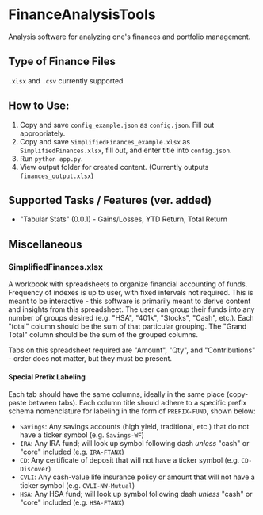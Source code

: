 # FinanceAnalysisTools
Analysis software for analyzing one's finances and portfolio management.

## Type of Finance Files
`.xlsx` and `.csv` currently supported

## How to Use:
1. Copy and save `config_example.json` as `config.json`. Fill out appropriately.
2. Copy and save `SimplifiedFinances_example.xlsx` as `SimplifiedFinances.xlsx`, fill out, and enter title into `config.json`.
3. Run `python app.py`.
4. View output folder for created content. (Currently outputs `finances_output.xlsx`)

## Supported Tasks / Features (ver. added)
* "Tabular Stats" (0.0.1) - Gains/Losses, YTD Return, Total Return

## Miscellaneous
### SimplifiedFinances.xlsx

A workbook with spreadsheets to organize financial accounting of funds. Frequency of indexes is up to user, with fixed intervals not required.
This is meant to be interactive - this software is primarily meant to derive content and insights from this spreadsheet. The user can group
their funds into any number of groups desired (e.g. "HSA", "401k", "Stocks", "Cash", etc.). Each "total" column should be the sum of that particular
grouping. The "Grand Total" column should be the sum of the grouped columns.

Tabs on this spreadsheet required are "Amount", "Qty", and "Contributions" - order does not matter, but they must be present.

#### Special Prefix Labeling

Each tab should have the same columns, ideally in the same place (copy-paste between tabs). Each column title should adhere to a specific prefix
schema nomenclature for labeling in the form of `PREFIX-FUND`, shown below:

* `Savings`: Any savings accounts (high yield, traditional, etc.) that do not have a ticker symbol (e.g. `Savings-WF`)
* `IRA`: Any IRA fund; will look up symbol following dash _unless_ "cash" or "core" included (e.g. `IRA-FTANX`)
* `CD`: Any certificate of deposit that will not have a ticker symbol (e.g. `CD-Discover`)
* `CVLI`: Any cash-value life insurance policy or amount that will not have a ticker symbol (e.g. `CVLI-NW-Mutual`)
* `HSA`: Any HSA fund; will look up symbol following dash _unless_ "cash" or "core" included (e.g. `HSA-FTANX`)